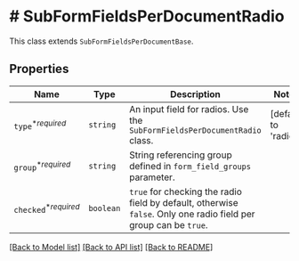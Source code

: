 # # SubFormFieldsPerDocumentRadio

This class extends `SubFormFieldsPerDocumentBase`.

## Properties

Name | Type | Description | Notes
------------ | ------------- | ------------- | -------------
| `type`<sup>*_required_</sup> | ```string``` |  An input field for radios. Use the `SubFormFieldsPerDocumentRadio` class.  |  [default to 'radio'] |
| `group`<sup>*_required_</sup> | ```string``` |  String referencing group defined in `form_field_groups` parameter.  |  |
| `checked`<sup>*_required_</sup> | ```boolean``` |  `true` for checking the radio field by default, otherwise `false`. Only one radio field per group can be `true`.  |  |

[[Back to Model list]](../../README.md#models) [[Back to API list]](../../README.md#endpoints) [[Back to README]](../../README.md)
